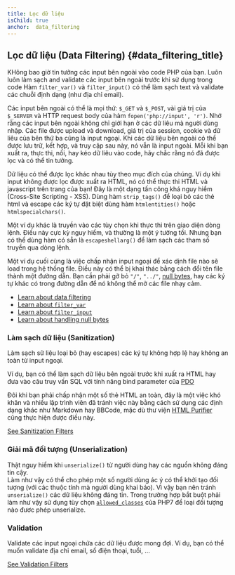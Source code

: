 ```yaml
---
title: Lọc dữ liệu
isChild: true
anchor:  data_filtering
---
```


## Lọc dữ liệu (Data Filtering) {#data_filtering_title}

KHông bao giờ tin tưởng các input bên ngoài vào code PHP của bạn. 
Luôn luôn làm sạch and validate các input bên ngoài trước khi sử dụng trong code 
Hàm `filter_var()` và `filter_input()` có thể làm sạch text và validate các chuỗi định dạng (như địa chỉ email).

Các input bên ngoài có thể là mọi thứ: `$_GET` và `$_POST`, vài giá trị của `$_SERVER` và 
HTTP request body của hàm `fopen('php://input', 'r')`. Nhớ rằng các input bên ngoài không chỉ giới hạn ở các 
dữ liêu mà người dùng nhập. Các file được upload và download, giá trị của session, cookie và dữ liêu của bên thứ ba 
cũng là input ngoại.
Khi các dữ liệu bên ngoài có thể được lưu trữ, kết hợp, và truy cập sau này, nó vẫn là input ngoài. Mỗi khi 
bạn xuất ra, thực thi, nối, hay kéo dữ liêu vào code, hãy chắc rằng nó đã được lọc và có thể tin tưởng.

Dữ liệu có thể được lọc khác nhau tùy theo mục đích của chúng. Ví dụ khi input không được lọc được xuất ra HTML, 
nó có thể thực thi HTML và javascript trên trang của bạn! Đây là một dạng tấn công khá nguy hiểm (Cross-Site Scripting - XSS). 
Dùng hàm `strip_tags()` để loại bỏ các thẻ html và escape các ký tự đặt biệt dùng hàm `htmlentities()` hoặc `htmlspecialchars()`.

Một ví dụ khác là truyền vào các tùy chọn khi thực thi trên giao diện dòng lệnh. Điều này cực kỳ nguy hiểm, 
và thường là một ý tưởng tồi. Nhưng bạn có thể dùng hàm có sẵn là `escapeshellarg()` để làm sạch các tham số truyền 
qua dòng lệnh.


Một ví dụ cuối cùng là việc chấp nhận input ngoại để xác dịnh file nào sẽ load trong hệ thống file. Điều này 
 có thể bị khai thác bằng cách đổi tên file thành một đường dẫn. Bạn cần phải gỡ bỏ `"/"`, `"../"`, [null bytes][6], 
 hay các ký tự khác có trong đường dẫn để nó không thể mở các file nhạy cảm.

* [Learn about data filtering][1]
* [Learn about `filter_var`][4]
* [Learn about `filter_input`][5]
* [Learn about handling null bytes][6]

### Làm sạch dữ liệu (Sanitization)

Làm sạch sữ liệu loại bỏ (hay escapes) các ký tự không hợp lệ hay không an toàn từ input ngoại.

Ví dụ, bạn có thể làm sạch dữ liệu bên ngoài trước khi xuất ra HTML hay đưa vào câu truy vấn SQL với tính năng 
bind parameter của [PDO](#databases)

Đôi khi bạn phải chấp nhận một số thẻ HTML an toàn, đây là một việc khó khăn và nhiều lập trình viên đã tránh 
việc này bằng cách sử dụng các định dạng khác như Markdown hay BBCode, mặc dù thư viện [HTML Purifier][html-purifier] cũng thực hiện được điều này.

[See Sanitization Filters][2]

### Giải mã đối tượng (Unserialization)

Thật nguy hiểm khi `unserialize()` từ người dùng hay các nguồn không đáng tin cậy.  
Làm như vậy có thể cho phép một số người dùng ác ý có thể khởi tạo đối tượng (với các thuộc tính mà người dùng khai báo). 
Vì vậy bạn nên tránh `unserialize()` các dữ liệu không đáng tin. Trong trường hợp bắt buột phải làm như vậy 
sử dụng tùy chọn [`allowed_classes`][unserialize] của PHP7 để loại đối tượng nào đươc phép unserialize.

### Validation

Validate các input ngoại chứa các dữ liệu được mong đợi. Ví dụ, bạn có thể muốn validate địa chỉ email, số điện thoại, tuổi, ...

[See Validation Filters][3]


[1]: http://php.net/book.filter
[2]: http://php.net/filter.filters.sanitize
[3]: http://php.net/filter.filters.validate
[4]: http://php.net/function.filter-var
[5]: http://php.net/function.filter-input
[6]: http://php.net/security.filesystem.nullbytes
[html-purifier]: http://htmlpurifier.org/
[unserialize]: https://secure.php.net/manual/en/function.unserialize.php
